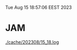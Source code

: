 Tue Aug 15 18:57:06 EEST 2023
# JAM
<a href='./cache/202308/15_18.log'>./cache/202308/15_18.log</a>
